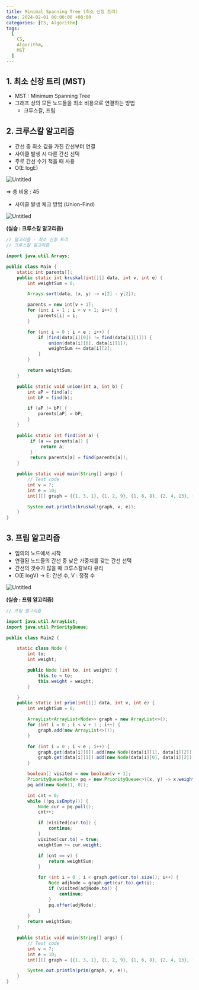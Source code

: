 ```yaml
---
title: Minimal Spanning Tree (최소 신장 트리)
date: 2024-02-01 00:00:00 +00:00
categories: [CS, Algorithm]
tags:
  [
    CS,
    Algorithm,
    MST
  ]
---
```


## 1. 최소 신장 트리 (MST)

- MST : Minimum Spanning Tree
- 그래프 상의 모든 노드들을 최소 비용으로 연결하는 방법
    - 크루스칼, 프림

## 2. 크루스칼 알고리즘

- 간선 중 최소 값을 가진 간선부터 연결
- 사이클 발생 시 다른 간선 선택
- 주로 간선 수가 적을 때 사용
- O(E logE)

![Untitled](https://prod-files-secure.s3.us-west-2.amazonaws.com/97f8f071-477d-4db3-a9c0-4dad109b848c/fa1534e4-96d2-4df5-9d31-a0fd8f8a932f/Untitled.png)

  ⇒ 총 비용 : 45

- 사이클 발생 체크 방법 (Union-Find)

![Untitled](https://prod-files-secure.s3.us-west-2.amazonaws.com/97f8f071-477d-4db3-a9c0-4dad109b848c/7f71956d-50ae-4970-bef2-5aac05804d2d/Untitled.png)

**(실습 : 크루스칼 알고리즘)**

```java
// 알고리즘 - 최소 신장 트리
// 크루스칼 알고리즘

import java.util.Arrays;

public class Main {
    static int parents[];
    public static int kruskal(int[][] data, int v, int e) {
        int weightSum = 0;

        Arrays.sort(data, (x, y) -> x[2] - y[2]);

        parents = new int[v + 1];
        for (int i = 1 ; i < v + 1; i++) {
            parents[i] = i;
        }

        for (int i = 0 ; i < e ; i++) {
            if (find(data[i][0]) != find(data[i][1])) {
                union(data[i][0], data[i][1]);
                weightSum += data[i][2];
            }
        }

        return weightSum;
    }

    public static void union(int a, int b) {
        int aP = find(a);
        int bP = find(b);

        if (aP != bP) {
            parents[aP] = bP;
        }
    }

    public static int find(int a) {
         if (a == parents[a]) {
             return a;
         }
         return parents[a] = find(parents[a]);
    }

    public static void main(String[] args) {
        // Test code
        int v = 7;
        int e = 10;
        int[][] graph = {{1, 3, 1}, {1, 2, 9}, {1, 6, 8}, {2, 4, 13}, {2, 5, 2}, {2, 6, 7}, {3, 4, 12}, {4, 7, 17}, {5, 6, 5}, {5, 7, 20}};

        System.out.println(kruskal(graph, v, e));
    }
}
```

## 3. 프림 알고리즘

- 임의의 노드에서 시작
- 연결된 노드들의 간선 중 낮은 가중치를 갖는 간선 선택
- 간선의 갯수가 많을 때 크루스칼보다 유리
- O(E logV) → E: 간선 수, V : 정점 수

![Untitled](https://prod-files-secure.s3.us-west-2.amazonaws.com/97f8f071-477d-4db3-a9c0-4dad109b848c/4af0fc13-a3cc-46f5-a990-636b116d546b/Untitled.png)

**(실습 : 프림 알고리즘)**

```java
// 프림 알고리즘

import java.util.ArrayList;
import java.util.PriorityQueue;

public class Main2 {

    static class Node {
        int to;
        int weight;

        public Node (int to, int weight) {
            this.to = to;
            this.weight = weight;
        }

    }
    public static int prim(int[][] data, int v, int e) {
        int weightSum = 0;

        ArrayList<ArrayList<Node>> graph = new ArrayList<>();
        for (int i = 0 ; i < v + 1 ; i++) {
            graph.add(new ArrayList<>());
        }

        for (int i = 0 ; i < e ; i++) {
            graph.get(data[i][0]).add(new Node(data[i][1], data[i][2]));
            graph.get(data[i][1]).add(new Node(data[i][0], data[i][2]));
        }

        boolean[] visited = new boolean[v + 1];
        PriorityQueue<Node> pq = new PriorityQueue<>((x, y) -> x.weight - y.weight);
        pq.add(new Node(1, 0));

        int cnt = 0;
        while (!pq.isEmpty()) {
            Node cur = pq.poll();
            cnt++;

            if (visited[cur.to]) {
                continue;
            }
            visited[cur.to] = true;
            weightSum += cur.weight;

            if (cnt == v) {
                return weightSum;
            }

            for (int i = 0 ; i < graph.get(cur.to).size(); i++) {
                Node adjNode = graph.get(cur.to).get(i);
                if (visited[adjNode.to]) {
                    continue;
                }
                pq.offer(adjNode);
            }
        }
        return weightSum;
    }

    public static void main(String[] args) {
        // Test code
        int v = 7;
        int e = 10;
        int[][] graph = {{1, 3, 1}, {1, 2, 9}, {1, 6, 8}, {2, 4, 13}, {2, 5, 2}, {2, 6, 7}, {3, 4, 12}, {4, 7, 17}, {5, 6, 5}, {5, 7, 20}};

        System.out.println(prim(graph, v, e));
    }
}
```


